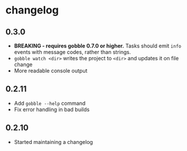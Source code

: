 # changelog

## 0.3.0

* **BREAKING - requires gobble 0.7.0 or higher.** Tasks should emit `info` events with message codes, rather than strings.
* `gobble watch <dir>` writes the project to `<dir>` and updates it on file change
* More readable console output

## 0.2.11

* Add `gobble --help` command
* Fix error handling in bad builds

## 0.2.10

* Started maintaining a changelog